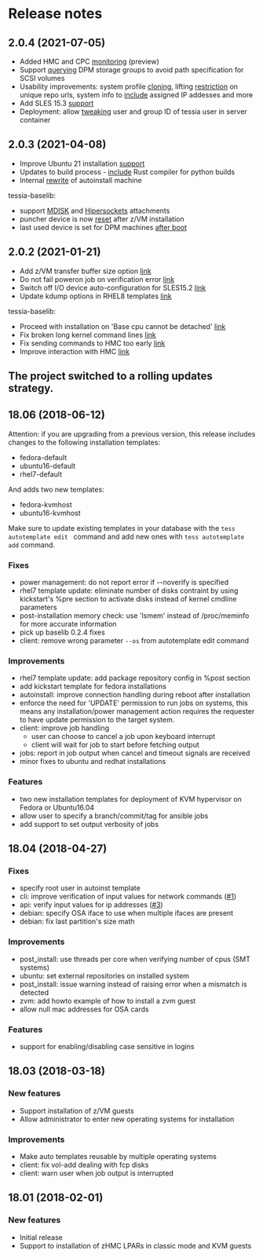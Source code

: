 <!--
Copyright 2018 IBM Corp.

Licensed under the Apache License, Version 2.0 (the "License");
you may not use this file except in compliance with the License.
You may obtain a copy of the License at

   http://www.apache.org/licenses/LICENSE-2.0

Unless required by applicable law or agreed to in writing, software
distributed under the License is distributed on an "AS IS" BASIS,
WITHOUT WARRANTIES OR CONDITIONS OF ANY KIND, either express or implied.
See the License for the specific language governing permissions and
limitations under the License.
-->
# Release notes

## 2.0.4 (2021-07-05)

- Added HMC and CPC [monitoring](https://gitlab.com/tessia-project/tessia/-/commit/957eec644b3a5e06277f2167f9f2be66221195f6) (preview)
- Support [querying](https://gitlab.com/tessia-project/tessia-baselib/-/commit/8f99699d1462efa4890b3173c955224796a934c8) DPM storage groups to avoid path specification for SCSI volumes
- Usability improvements: system profile [cloning](https://gitlab.com/tessia-project/tessia/-/commit/ace9035f7de2984403f4536a1ba7f31100e588de), lifting [restriction](https://gitlab.com/tessia-project/tessia/-/commit/5c3909ae0027b30ed721ec43c01e5a11a80ae296) on unique repo urls, system info to [include](https://gitlab.com/tessia-project/tessia/-/commit/f66ba9f3a07abaa7cbe6af741e3543fe21b8f7b6) assigned IP addesses and more
- Add SLES 15.3 [support](https://gitlab.com/tessia-project/tessia/-/commit/73990841c41f56f56a94aac05973af8d7497487f)
- Deployment: allow [tweaking](https://gitlab.com/tessia-project/tessia/-/commit/6ae67e6d745e9031876216c0ec55bceede436216) user and group ID of tessia user in server container

## 2.0.3 (2021-04-08)

- Improve Ubuntu 21 installation [support](https://gitlab.com/tessia-project/tessia/-/commit/559bc86bfc6a75f93bc339a7ce43aefd6a6dddbf)
- Updates to build process - [include](https://gitlab.com/tessia-project/tessia/-/commit/136829415f06e89d9b02618cee6cafc27eb4f7ce) Rust compiler for python builds
- Internal [rewrite](https://gitlab.com/tessia-project/tessia/-/commit/369f4e588fb74b80620e0f1e0429649c89ccf3b6) of autoinstall machine

tessia-baselib:
- support [MDISK](https://gitlab.com/tessia-project/tessia-baselib/-/commit/346cb9e97012aca4fcbe3c5f14c273bfc1291532) and [Hipersockets](https://gitlab.com/tessia-project/tessia-baselib/-/commit/885579d74103f5937e39d35ba86fb7df6842cab7) attachments
- puncher device is now [reset](https://gitlab.com/tessia-project/tessia-baselib/-/commit/d30bbf93e35e4836b983602a1c6cff4fc84d2b29) after z/VM installation
- last used device is set for DPM machines [after boot](https://gitlab.com/tessia-project/tessia-baselib/-/commit/055642a10d0ea7e91709e71fea76f6e4e67805c0)

## 2.0.2 (2021-01-21)

- Add z/VM transfer buffer size option [link](https://gitlab.com/tessia-project/tessia/-/commit/64be44fdfd81241226c80831d6dc6cdf0e2b0f40)
- Do not fail poweron job on verification error [link](https://gitlab.com/tessia-project/tessia/-/commit/067216fc6667b1288da6c36855f1ff131f6b27a4)
- Switch off I/O device auto-configuration for SLES15.2 [link](https://gitlab.com/tessia-project/tessia/-/commit/cbae4a640f883d30c07812d2a0b460c5bab7bba7)
- Update kdump options in RHEL8 templates [link](https://gitlab.com/tessia-project/tessia/-/commit/75e4fd3b574896d05068a76e8e9786bf4e17a0ce)

tessia-baselib:
- Proceed with installation on 'Base cpu cannot be detached' [link](https://gitlab.com/tessia-project/tessia-baselib/-/commit/dc9fe84e35170a1fa1ffce7ab73a66807d68cf56)
- Fix broken long kernel command lines [link](https://gitlab.com/tessia-project/tessia-baselib/-/commit/2e74c823b0c8a41b909af89d60c59ed3834b4983)
- Fix sending commands to HMC too early [link](https://gitlab.com/tessia-project/tessia-baselib/-/commit/a7e8967080999f18f841312d8bd854d3bf2aa9a0)
- Improve interaction with HMC [link](https://gitlab.com/tessia-project/tessia-baselib/-/commit/7f7d238233a896af16258be3e167f42904dbdc1d)

## The project switched to a rolling updates strategy.

## 18.06 (2018-06-12)

Attention: if you are upgrading from a previous version, this release includes changes to the following installation templates:

- fedora-default
- ubuntu16-default
- rhel7-default

And adds two new templates:

- fedora-kvmhost
- ubuntu16-kvmhost

Make sure to update existing templates in your database with the `tess autotemplate edit ` command and add new ones with `tess autotemplate add` command.

### Fixes

- power management: do not report error if --noverify is specified
- rhel7 template update: eliminate number of disks contraint by using kickstart's %pre section to activate disks instead of kernel cmdline parameters
- post-installation memory check: use 'lsmem' instead of /proc/meminfo for more accurate information
- pick up baselib 0.2.4 fixes
- client: remove wrong parameter `--os` from autotemplate edit command

### Improvements

- rhel7 template update: add package repository config in %post section
- add kickstart template for fedora installations
- autoinstall: improve connection handling during reboot after installation
- enforce the need for 'UPDATE' permission to run jobs on systems, this means any installation/power management action requires the requester to have update permission to the target system.
- client: improve job handling
    - user can choose to cancel a job upon keyboard interrupt
    - client will wait for job to start before fetching output
- jobs: report in job output when cancel and timeout signals are received
- minor fixes to ubuntu and redhat installations

### Features

- two new installation templates for deployment of KVM hypervisor on Fedora or Ubuntu16.04
- allow user to specify a branch/commit/tag for ansible jobs
- add support to set output verbosity of jobs

## 18.04 (2018-04-27)

### Fixes

- specify root user in autoinst template
- cli: improve verification of input values for network commands ([#1](https://gitlab.com/tessia-project/tessia/issues/1))
- api: verify input values for ip addresses ([#3](https://gitlab.com/tessia-project/tessia/issues/3))
- debian: specify OSA iface to use when multiple ifaces are present
- debian: fix last partition's size math

### Improvements

- post_install: use threads per core when verifying number of cpus (SMT systems)
- ubuntu: set external repositories on installed system
- post_install: issue warning instead of raising error when a mismatch is detected
- zvm: add howto example of how to install a zvm guest
- allow null mac addresses for OSA cards

### Features

- support for enabling/disabling case sensitive in logins

## 18.03 (2018-03-18)

### New features

- Support installation of z/VM guests
- Allow administrator to enter new operating systems for installation

### Improvements

- Make auto templates reusable by multiple operating systems
- client: fix vol-add dealing with fcp disks
- client: warn user when job output is interrupted

## 18.01 (2018-02-01)

### New features

- Initial release
- Support to installation of zHMC LPARs in classic mode and KVM guests
